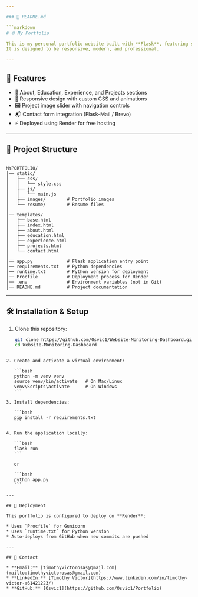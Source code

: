 ```yaml
---

### 📄 README.md

```markdown
# 🌐 My Portfolio

This is my personal portfolio website built with **Flask**, featuring sections about me, my skills, education, projects, and contact information.  
It is designed to be responsive, modern, and professional.

---
```


## 🚀 Features

- 📄 About, Education, Experience, and Projects sections
- 🎨 Responsive design with custom CSS and animations
- 🖼️ Project image slider with navigation controls
- 📬 Contact form integration (Flask-Mail / Brevo)
- ⚡ Deployed using Render for free hosting

---

## 📂 Project Structure

```

MYPORTFOLIO/
│── static/
│   ├── css/
│   │   └── style.css
│   ├── js/
│   │   └── main.js
│   ├── images/        # Portfolio images
│   └── resume/        # Resume files
│
│── templates/
│   ├── base.html
│   ├── index.html
│   ├── about.html
│   ├── education.html
│   ├── experience.html
│   ├── projects.html
│   └── contact.html
│
│── app.py             # Flask application entry point
│── requirements.txt   # Python dependencies
│── runtime.txt        # Python version for deployment
│── Procfile           # Deployment process for Render
│── .env               # Environment variables (not in Git)
│── README.md          # Project documentation

```

---

## 🛠️ Installation & Setup

1. Clone this repository:
   ```bash
   git clone https://github.com/Osvic1/Website-Monitoring-Dashboard.git
   cd Website-Monitoring-Dashboard
   ```

````

2. Create and activate a virtual environment:

   ```bash
   python -m venv venv
   source venv/bin/activate   # On Mac/Linux
   venv\Scripts\activate      # On Windows
   ```

3. Install dependencies:

   ```bash
   pip install -r requirements.txt
   ```

4. Run the application locally:

   ```bash
   flask run
   ```

   or

   ```bash
   python app.py
   ```

---

## 🚀 Deployment

This portfolio is configured to deploy on **Render**:

* Uses `Procfile` for Gunicorn
* Uses `runtime.txt` for Python version
* Auto-deploys from GitHub when new commits are pushed

---

## 📧 Contact

* **Email:** [timothyvictorosas@gmail.com](mailto:timothyvictorosas@gmail.com)
* **LinkedIn:** [Timothy Victor](https://www.linkedin.com/in/timothy-victor-a61421223/)
* **GitHub:** [Osvic1](https://github.com/Osvic1/Portfolio)
````
